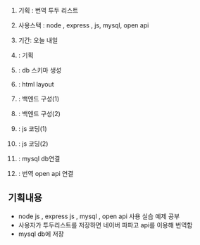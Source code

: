 
1. 기획 : 번역 투두 리스트
2. 사용스택 : node , express , js, mysql, open api
3. 기간: 오늘 내일

1. : 기획
2. : db 스키마 생성
3. : html layout
4. : 백엔드 구성(1)
5. : 백엔드 구성(2)
6. : js 코딩(1)
8. : js 코딩(2)
9. : mysql db연결
10. : 번역 open api 연결

## 기획내용
 -	node js , express js , mysql , open api 사용 실습 예제 공부
 -	사용자가 투두리스트를 저장하면 네이버 파파고 api를 이용해 번역함
 -	mysql db에 저장
